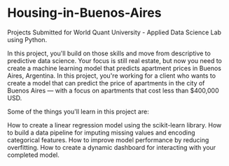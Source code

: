 # Housing-in-Buenos-Aires
Projects Submitted for World Quant University - Applied Data Science Lab using Python.

In this project, you'll build on those skills and move from descriptive to predictive data science. Your focus is still real estate, but now you need to create a machine learning model that predicts apartment prices in Buenos Aires, Argentina. In this project, you're working for a client who wants to create a model that can predict the price of apartments in the city of Buenos Aires — with a focus on apartments that cost less than $400,000 USD.

Some of the things you'll learn in this project are:

How to create a linear regression model using the scikit-learn library.
How to build a data pipeline for imputing missing values and encoding categorical features.
How to improve model performance by reducing overfitting.
How to create a dynamic dashboard for interacting with your completed model.
